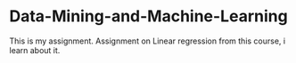 # Data-Mining-and-Machine-Learning
This is my assignment. Assignment on Linear regression from this course, i learn about it.
